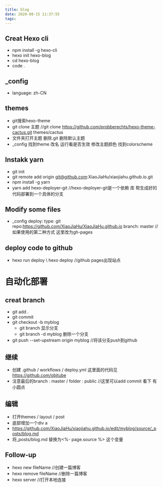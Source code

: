 ```yaml
---
title: blog
date: 2020-08-15 11:37:55
tags:
---
```

## Creat Hexo cli
- npm install -g hexo-cli
- hexo init hexo-blog
- cd hexo-blog
- code .

## _config
- language: zh-CN

## themes
- git搜索hexo-theme
- git clone 主题    //git clone https://github.com/probberechts/hexo-theme-cactus.git themes/cactus
- 文件夹打开主题 删除.git 删除默认主题
- _config 找到theme 改名 运行看是否生效 修改主题颜色 找到colorscheme

## Instakk yarn
- git init
- git remote add origin git@github.com:XiaoJiaHu/xiaojiahu.github.io.git
- npm install -g yarn
- yarn add hexo-deployer-git  //hexo-deployer-git是一个依赖 库 帮生成好的代码部署到一个具体的分支

## Modify some files
- _config
  deploy:
  type: git
  repo:https://github.com/XiaoJiaHu/XiaoJiaHu.github.io
  branch: master    //如果使用的第二种方式 这里改为gh-pages

## deploy code to github
- hexo run deploy  \ hexo deploy     //github pages出现站点

# 自动化部署

## creat branch
- git add .
- git commit  
- git checkout -b myblog	 
    - git branch 显示分支
    - git branch -d myblog 删除一个分支
- git push --set-upstream origin myblog	  //将该分支push到github

## 继续
- 创建 .github / workflows / deploy.yml 这里面的代码见 https://github.com/objtube
- 注意最后的branch : master / folder : public   //这里可以add commit 看下 有 小圆点

## 编辑
- 打开themes / layout / post
- 底部增加一个div a 
- https://github.com/XiaoJiaHu/xiaojiahu.github.io/edit/myblog/source/_posts/blog.md 
- 将_posts/blog.md  替换为<%- page.source %> 这个变量

## Follow-up
- hexo new fileName 	//创建一篇博客
- hexo remove fileName	//删除一篇博客
- hexo server           //打开本地连接